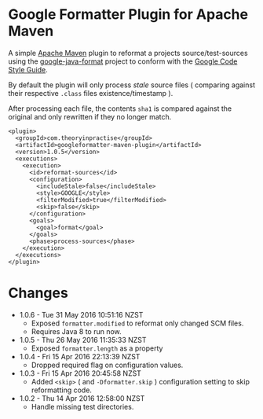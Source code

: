 # Google Formatter Plugin for Apache Maven

A simple [Apache Maven](http://maven.apache.org) plugin to reformat
a projects source/test-sources using the [google-java-format](https://github.com/google/google-java-format)
project to conform with the [Google Code Style Guide](https://google.github.io/styleguide/javaguide.html).

By default the plugin will only process _stale_ source files ( comparing
against their respective `.class` files existence/timestamp ).

After processing each file, the contents `sha1` is compared against the
original and only rewritten if they no longer match.

    <plugin>
      <groupId>com.theoryinpractise</groupId>
      <artifactId>googleformatter-maven-plugin</artifactId>
      <version>1.0.5</version>
      <executions>
        <execution>
          <id>reformat-sources</id>
          <configuration>
            <includeStale>false</includeStale>
            <style>GOOGLE</style>
            <filterModified>true</filterModified>
            <skip>false</skip>
          </configuration>
          <goals>
            <goal>format</goal>
          </goals>
          <phase>process-sources</phase>
        </execution>
      </executions>
    </plugin>

# Changes

* 1.0.6 - Tue 31 May 2016 10:51:16 NZST
  * Exposed `formatter.modified` to reformat only changed SCM files.
  * Requires Java 8 to run now.
* 1.0.5 - Thu 26 May 2016 11:35:33 NZST
  * Exposed `formatter.length` as a property
* 1.0.4 - Fri 15 Apr 2016 22:13:39 NZST
  * Dropped required flag on configuration values.
* 1.0.3 - Fri 15 Apr 2016 20:45:58 NZST
  * Added `<skip>` ( and `-Dformatter.skip` ) configuration setting to skip reformatting code.
* 1.0.2 - Thu 14 Apr 2016 12:58:00 NZST
  * Handle missing test directories.
